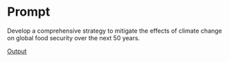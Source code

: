# Prompt

Develop a comprehensive strategy to mitigate the effects of climate change on global food security over the next 50 years.

[Output](../Outputs/cliamte-change-plan.md)
